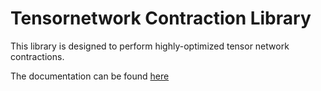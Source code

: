 # Tensornetwork Contraction Library

This library is designed to perform highly-optimized tensor network contractions.

The documentation can be found [here](https://quantum-research.pages.gitlab.lrz.de/tensornetworkcontractions)
